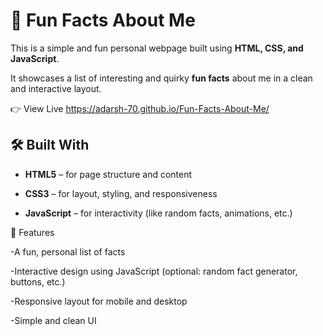 # 🎉 Fun Facts About Me

This is a simple and fun personal webpage built using **HTML, CSS, and JavaScript**. 

It showcases a list of interesting and quirky **fun facts** about me in a clean and interactive layout.

👉 View Live  https://adarsh-70.github.io/Fun-Facts-About-Me/

## 🛠️ Built With

- **HTML5** – for page structure and content

- **CSS3** – for layout, styling, and responsiveness

- **JavaScript** – for interactivity (like random facts, animations, etc.)

🎯 Features

-A fun, personal list of facts

-Interactive design using JavaScript (optional: random fact generator, buttons, etc.)

-Responsive layout for mobile and desktop

-Simple and clean UI

